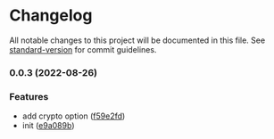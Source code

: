 # Changelog

All notable changes to this project will be documented in this file. See [standard-version](https://github.com/conventional-changelog/standard-version) for commit guidelines.

### 0.0.3 (2022-08-26)


### Features

* add crypto option ([f59e2fd](https://codeup.aliyun.com/gupo/node-modules/gupo-vue3-persistedstate/commit/f59e2fd89091a7c6e6d2e5a7b521515a84169807))
* init ([e9a089b](https://codeup.aliyun.com/gupo/node-modules/gupo-vue3-persistedstate/commit/e9a089bf6522cd550464b17fc49f42121f10b2bf))
